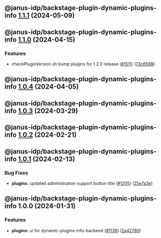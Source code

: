 ## @janus-idp/backstage-plugin-dynamic-plugins-info [1.1.1](https://github.com/janus-idp/backstage-plugins/compare/@janus-idp/backstage-plugin-dynamic-plugins-info@1.1.0...@janus-idp/backstage-plugin-dynamic-plugins-info@1.1.1) (2024-05-09)

## @janus-idp/backstage-plugin-dynamic-plugins-info [1.1.0](https://github.com/janus-idp/backstage-plugins/compare/@janus-idp/backstage-plugin-dynamic-plugins-info@1.0.4...@janus-idp/backstage-plugin-dynamic-plugins-info@1.1.0) (2024-04-15)


### Features

* checkPluginVersion.sh bump plugins for 1.2.0 release ([#1511](https://github.com/janus-idp/backstage-plugins/issues/1511)) ([73c6588](https://github.com/janus-idp/backstage-plugins/commit/73c6588adb7e8c20907b06f2a8ef248cfd4332e4))

## @janus-idp/backstage-plugin-dynamic-plugins-info [1.0.4](https://github.com/janus-idp/backstage-plugins/compare/@janus-idp/backstage-plugin-dynamic-plugins-info@1.0.3...@janus-idp/backstage-plugin-dynamic-plugins-info@1.0.4) (2024-04-05)

## @janus-idp/backstage-plugin-dynamic-plugins-info [1.0.3](https://github.com/janus-idp/backstage-plugins/compare/@janus-idp/backstage-plugin-dynamic-plugins-info@1.0.2...@janus-idp/backstage-plugin-dynamic-plugins-info@1.0.3) (2024-03-29)

## @janus-idp/backstage-plugin-dynamic-plugins-info [1.0.2](https://github.com/janus-idp/backstage-plugins/compare/@janus-idp/backstage-plugin-dynamic-plugins-info@1.0.1...@janus-idp/backstage-plugin-dynamic-plugins-info@1.0.2) (2024-02-21)

## @janus-idp/backstage-plugin-dynamic-plugins-info [1.0.1](https://github.com/janus-idp/backstage-plugins/compare/@janus-idp/backstage-plugin-dynamic-plugins-info@1.0.0...@janus-idp/backstage-plugin-dynamic-plugins-info@1.0.1) (2024-02-13)


### Bug Fixes

* **plugins:** updated administration support button title ([#1205](https://github.com/janus-idp/backstage-plugins/issues/1205)) ([25e7a3e](https://github.com/janus-idp/backstage-plugins/commit/25e7a3ec11ba7da0faf97de7f80e5eb764429fe6))

## @janus-idp/backstage-plugin-dynamic-plugins-info 1.0.0 (2024-01-31)


### Features

* **plugins:** ui for dynamic-plugins-info-backend ([#1138](https://github.com/janus-idp/backstage-plugins/issues/1138)) ([2a42780](https://github.com/janus-idp/backstage-plugins/commit/2a427809ff521051dd77c4700a898b37fb392a9d))

